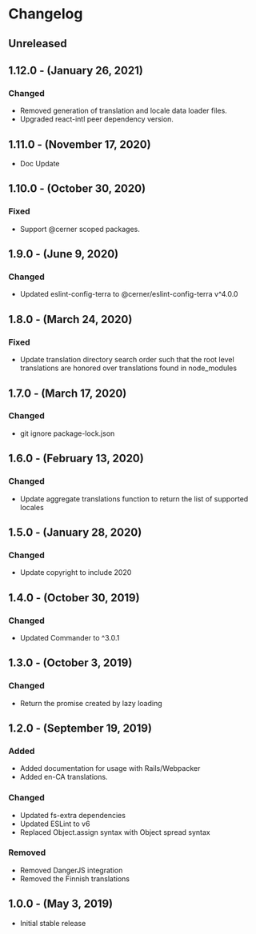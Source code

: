 Changelog
=========

Unreleased
----------

1.12.0 - (January 26, 2021)
----------
### Changed
* Removed generation of translation and locale data loader files.
* Upgraded react-intl peer dependency version.

1.11.0 - (November 17, 2020)
----------

* Doc Update

1.10.0 - (October 30, 2020)
----------
### Fixed
* Support @cerner scoped packages.

1.9.0 - (June 9, 2020)
----------
### Changed
* Updated eslint-config-terra to @cerner/eslint-config-terra v^4.0.0

1.8.0 - (March 24, 2020)
----------
### Fixed
* Update translation directory search order such that the root level translations are honored over translations found in node_modules

1.7.0 - (March 17, 2020)
----------
### Changed
* git ignore package-lock.json

1.6.0 - (February 13, 2020)
----------
### Changed
* Update aggregate translations function to return the list of supported locales

1.5.0 - (January 28, 2020)
----------
### Changed
* Update copyright to include 2020

1.4.0 - (October 30, 2019)
----------
### Changed
* Updated Commander to ^3.0.1

1.3.0 - (October 3, 2019)
----------
### Changed
* Return the promise created by lazy loading

1.2.0 - (September 19, 2019)
----------
### Added
* Added documentation for usage with Rails/Webpacker
* Added en-CA translations.

### Changed
* Updated fs-extra dependencies
* Updated ESLint to v6
* Replaced Object.assign syntax with Object spread syntax

### Removed
* Removed DangerJS integration
* Removed the Finnish translations

1.0.0 - (May 3, 2019)
----------
* Initial stable release
